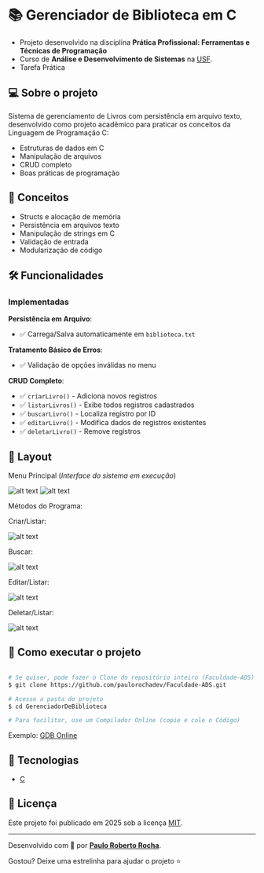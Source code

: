 # 📚 Gerenciador de Biblioteca em C

- Projeto desenvolvido na disciplina **Prática Profissional: Ferramentas e Técnicas de Programação**
- Curso de **Análise e Desenvolvimento de Sistemas** na [USF][usf_site].
- Tarefa Prática

## :computer: Sobre o projeto

Sistema de gerenciamento de Livros com persistência em arquivo texto, desenvolvido como projeto acadêmico para praticar os conceitos da Linguagem de Programação C:

- Estruturas de dados em C
- Manipulação de arquivos
- CRUD completo
- Boas práticas de programação

## :wrench: Conceitos

- Structs e alocação de memória
- Persistência em arquivos texto
- Manipulação de strings em C
- Validação de entrada
- Modularização de código

## 🛠 Funcionalidades

### Implementadas
**Persistência em Arquivo**:
- :white_check_mark: Carrega/Salva automaticamente em `biblioteca.txt`

**Tratamento Básico de Erros**:
- :white_check_mark: Validação de opções inválidas no menu

**CRUD Completo**:
- :white_check_mark: `criarLivro()` - Adiciona novos registros
- :white_check_mark: `listarLivros()` - Exibe todos registros cadastrados
- :white_check_mark: `buscarLivro()` - Localiza registro por ID
- :white_check_mark: `editarLivro()` - Modifica dados de registros existentes
- :white_check_mark: `deletarLivro()` - Remove registros

## :art: Layout

Menu Principal (*Interface do sistema em execução*)

![alt text][menu_image]
![alt text][menu_image2]

Métodos do Programa:

Criar/Listar:

![alt text][criar]

Buscar:

![alt text][buscar]

Editar/Listar:

![alt text][editar]

Deletar/Listar:

![alt text][deletar]

## :open_file_folder: Como executar o projeto

```bash

# Se quiser, pode fazer o Clone do repositório inteiro (Faculdade-ADS)
$ git clone https://github.com/paulorochadev/Faculdade-ADS.git

# Acesse a pasta do projeto
$ cd GerenciadorDeBiblioteca

# Para facilitar, use um Compilador Online (copie e cole o Código)

```
Exemplo: [GDB Online][gdb_online_site]


## :rocket: Tecnologias

- [C][c]

## :scroll: Licença

Este projeto foi publicado em 2025 sob a licença [MIT](./LICENSE).

-------------

Desenvolvido com :green_heart: por [**Paulo Roberto Rocha**][linkdin_eu].

Gostou? Deixe uma estrelinha para ajudar o projeto :star:

[menu_image]: https://github.com/paulorochadev/Faculdade-ADS/blob/main/GerenciadorDeBiblioteca/assets/MenuPrincipal.jpeg?raw=true
[menu_image2]: https://github.com/paulorochadev/Faculdade-ADS/blob/main/GerenciadorDeBiblioteca/assets/MenuPrincipal2.jpeg?raw=true

[criar]: https://github.com/paulorochadev/Faculdade-ADS/blob/main/GerenciadorDeBiblioteca/assets/Criar_Listar.png?raw=true
[buscar]: https://github.com/paulorochadev/Faculdade-ADS/blob/main/GerenciadorDeBiblioteca/assets/Buscar.png?raw=true
[editar]: https://github.com/paulorochadev/Faculdade-ADS/blob/main/GerenciadorDeBiblioteca/assets/Editar_Listar.png?raw=true
[deletar]: https://github.com/paulorochadev/Faculdade-ADS/blob/main/GerenciadorDeBiblioteca/assets/Deletar_Listar.png?raw=true

[c]: https://www.c-language.org/
[gdb_online_site]: https://www.onlinegdb.com/
[usf_site]: https://www.usf.edu.br/
[linkdin_eu]: https://www.linkedin.com/in/paulo-rocha-b8556980/